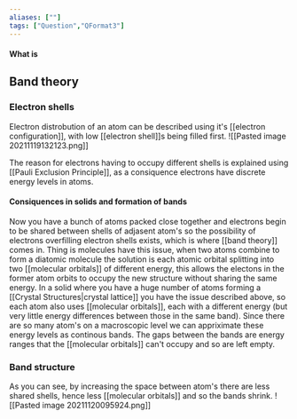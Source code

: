 ```yaml
---
aliases: [""]
tags: ["Question","QFormat3"]
---
```


#### What is
## Band theory
### Electron shells
Electron distrobution of an atom can be described using it's [[electron configuration]], with low [[electron shell]]s being filled first.
![[Pasted image 20211119132123.png]]

The reason for electrons having to occupy different shells is explained using [[Pauli Exclusion Principle]], as a consiquence electrons have discrete energy levels in atoms.

#### Consiquences in solids and formation of bands
Now you have a bunch of atoms packed close together and electrons begin to be shared between shells of adjasent atom's so the possibility of electrons overfilling electron shells exists, which is where [[band theory]] comes in.
Thing is molecules have this issue, when two atoms combine to form a diatomic molecule the solution is each atomic orbital splitting into two [[molecular orbitals]] of different energy, this allows the electons in the former atom orbits to occupy the new structure without sharing the same energy.
In a solid where you have a huge number of atoms forming a [[Crystal Structures|crystal lattice]] you have the issue described above, so each atom also uses [[molecular orbitals]], each with a different energy (but very little energy differences between those in the same band). Since there are so many atom's on a macroscopic level we can appriximate these energy levels as continous bands.
The gaps between the bands are energy ranges that the [[molecular orbitals]] can't occupy and so are left empty.

### Band structure
As you can see, by increasing the space between atom's there are less shared shells, hence less [[molecular orbitals]] and so the bands shrink.
![[Pasted image 20211120095924.png]]

